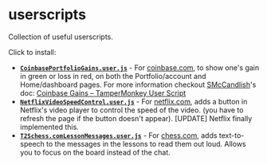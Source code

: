 # userscripts

Collection of useful userscripts.

Click to install:

- **[`CoinbasePortfolioGains.user.js`](https://github.com/kevduc/userscripts/raw/master/CoinbasePortfolioGains.user.js)** - For [coinbase.com](coinbase.com), to show one's gain in green or loss in red, on both the Portfolio/account and Home/dashboard pages. For more information checkout [SMcCandlish](https://github.com/SMcCandlish)'s doc: [Coinbase Gains – TamperMonkey User Script](https://github.com/SMcCandlish/Coinbase_Gains_Tampermonkey_Script/blob/master/README.md)
- **[`NetflixVideoSpeedControl.user.js`](https://github.com/kevduc/userscripts/raw/master/NetflixVideoSpeedControl.user.js)** - For [netflix.com](netflix.com), adds a button in Netflix's video player to control the speed of the video. (you have to refresh the page if the button doesn't appear). [UPDATE] Netflix finally implemented this.
- **[`T2Schess.comLessonMessages.user.js`](https://github.com/kevduc/userscripts/raw/master/T2Schess.comLessonMessages.user.js)** - For [chess.com](chess.com), adds text-to-speech to the messages in the lessons to read them out loud. Allows you to focus on the board instead of the chat.
